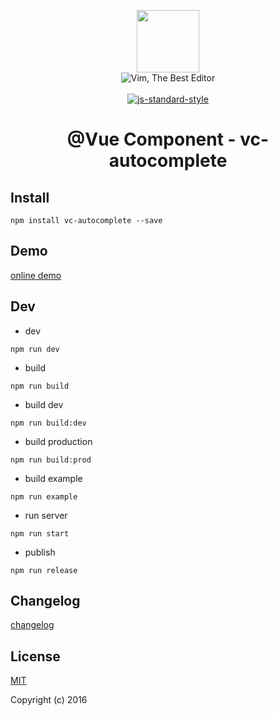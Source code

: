 <p align="center">
    <a href="http://vuejs.org" target="_blank"><img width="100"src="http://vuejs.org/images/logo.png"></a>
    <br>
    <img src="https://img.shields.io/badge/Vim-Best%20Editor-green.svg" alt="Vim, The Best Editor" />
    <br>
    <br>
    <a href="https://github.com/airbnb/javascript"><img src="https://cdn.rawgit.com/feross/standard/master/badge.svg" alt="js-standard-style"></a>
</p>

<h1 align="center">@Vue Component - vc-autocomplete</h1>

## Install

`npm install vc-autocomplete --save`

## Demo

[online demo](https://iwaimai-bi-fe.github.io/vc-autocomplete/examples/)

## Dev

* dev

```node
npm run dev

```

* build

```node
npm run build

```

* build dev

```node
npm run build:dev

```

* build production 

```node
npm run build:prod

```

* build example

```node
npm run example
```

* run server

```node
npm run start
```

* publish 

```node
npm run release 
```

## Changelog 

[changelog](https://github.com/iwaimai-bi-fe/vc-autocomplete/blob/master/CHANGELOG.md) 

## License

[MIT](http://opensource.org/licenses/MIT)

Copyright (c) 2016

